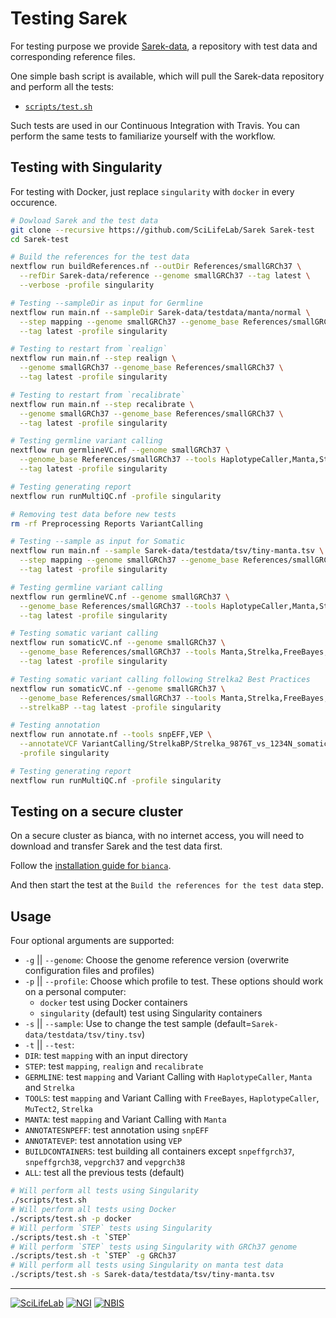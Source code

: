 # Testing Sarek

For testing purpose we provide [Sarek-data](https://github.com/SciLifeLab/Sarek-data), a repository with test data and corresponding reference files.

One simple bash script is available, which will pull the Sarek-data repository and perform all the tests:
- [`scripts/test.sh`](../scripts/test.sh)

Such tests are used in our Continuous Integration with Travis. You can perform the same tests to familiarize yourself with the workflow.

## Testing with Singularity
For testing with Docker, just replace `singularity` with `docker` in every occurence.
```bash
# Dowload Sarek and the test data
git clone --recursive https://github.com/SciLifeLab/Sarek Sarek-test
cd Sarek-test

# Build the references for the test data
nextflow run buildReferences.nf --outDir References/smallGRCh37 \
  --refDir Sarek-data/reference --genome smallGRCh37 --tag latest \
  --verbose -profile singularity

# Testing --sampleDir as input for Germline
nextflow run main.nf --sampleDir Sarek-data/testdata/manta/normal \
  --step mapping --genome smallGRCh37 --genome_base References/smallGRCh37 \
  --tag latest -profile singularity

# Testing to restart from `realign`
nextflow run main.nf --step realign \
  --genome smallGRCh37 --genome_base References/smallGRCh37 \
  --tag latest -profile singularity

# Testing to restart from `recalibrate`
nextflow run main.nf --step recalibrate \
  --genome smallGRCh37 --genome_base References/smallGRCh37 \
  --tag latest -profile singularity

# Testing germline variant calling
nextflow run germlineVC.nf --genome smallGRCh37 \
  --genome_base References/smallGRCh37 --tools HaplotypeCaller,Manta,Strelka \
  --tag latest -profile singularity

# Testing generating report
nextflow run runMultiQC.nf -profile singularity

# Removing test data before new tests
rm -rf Preprocessing Reports VariantCalling

# Testing --sample as input for Somatic
nextflow run main.nf --sample Sarek-data/testdata/tsv/tiny-manta.tsv \
  --step mapping --genome smallGRCh37 --genome_base References/smallGRCh37 \
  --tag latest -profile singularity

# Testing germline variant calling
nextflow run germlineVC.nf --genome smallGRCh37 \
  --genome_base References/smallGRCh37 --tools HaplotypeCaller,Manta,Strelka \
  --tag latest -profile singularity

# Testing somatic variant calling
nextflow run somaticVC.nf --genome smallGRCh37 \
  --genome_base References/smallGRCh37 --tools Manta,Strelka,FreeBayes,MuTect2 \
  --tag latest -profile singularity

# Testing somatic variant calling following Strelka2 Best Practices
nextflow run somaticVC.nf --genome smallGRCh37 \
  --genome_base References/smallGRCh37 --tools Manta,Strelka,FreeBayes,MuTect2 \
  --strelkaBP --tag latest -profile singularity

# Testing annotation
nextflow run annotate.nf --tools snpEFF,VEP \
  --annotateVCF VariantCalling/StrelkaBP/Strelka_9876T_vs_1234N_somatic_indels.vcf.gz \
  -profile singularity

# Testing generating report
nextflow run runMultiQC.nf -profile singularity
```

## Testing on a secure cluster
On a secure cluster as bianca, with no internet access, you will need to download and transfer Sarek and the test data first.

Follow the [installation guide for `bianca`](https://github.com/SciLifeLab/Sarek/blob/master/doc/INSTALL_BIANCA.md).

And then start the test at the `Build the references for the test data` step.

## Usage

Four optional arguments are supported:
- `-g` || `--genome`:
  Choose the genome reference version (overwrite configuration files and profiles)
- `-p` || `--profile`:
  Choose which profile to test. These options should work on a personal computer:
  - `docker` test using Docker containers
  - `singularity` (default) test using Singularity containers
- `-s` || `--sample`:
  Use to change the test sample (default=`Sarek-data/testdata/tsv/tiny.tsv`)
- `-t` || `--test`:
 - `DIR`: test `mapping` with an input directory
 - `STEP`: test `mapping`, `realign` and `recalibrate`
 - `GERMLINE`: test `mapping` and Variant Calling with `HaplotypeCaller`, `Manta` and `Strelka`
 - `TOOLS`: test `mapping` and Variant Calling with `FreeBayes`, `HaplotypeCaller`, `MuTect2`, `Strelka`
 - `MANTA`: test `mapping` and Variant Calling with `Manta`
 - `ANNOTATESNPEFF`: test annotation using `snpEFF`
 - `ANNOTATEVEP`: test annotation using `VEP`
 - `BUILDCONTAINERS`: test building all containers except `snpeffgrch37`, `snpeffgrch38`, `vepgrch37` and `vepgrch38`
 - `ALL`: test all the previous tests (default)

```bash
# Will perform all tests using Singularity
./scripts/test.sh
# Will perform all tests using Docker
./scripts/test.sh -p docker
# Will perform `STEP` tests using Singularity
./scripts/test.sh -t `STEP`
# Will perform `STEP` tests using Singularity with GRCh37 genome
./scripts/test.sh -t `STEP` -g GRCh37
# Will perform all tests using Singularity on manta test data
./scripts/test.sh -s Sarek-data/testdata/tsv/tiny-manta.tsv
```

--------------------------------------------------------------------------------

[![](images/SciLifeLab_logo.png "SciLifeLab")][scilifelab-link]
[![](images/NGI_logo.png "NGI")][ngi-link]
[![](images/NBIS_logo.png "NBIS")][nbis-link]

[nbis-link]: https://www.nbis.se/
[ngi-link]: https://ngisweden.scilifelab.se/
[scilifelab-link]: https://www.scilifelab.se/
